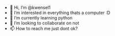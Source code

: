 - 👋 Hi, I’m @kwensel1
- 👀 I’m interested in everything thats a computer :D
- 🌱 I’m currently learning python
- 💞️ I’m looking to collaborate on not
- 📫 How to reach me just dont ok?

<!---
kwensel1/kwensel1 is a ✨ special ✨ repository because its `README.md` (this file) appears on your GitHub profile.
You can click the Preview link to take a look at your changes.
--->
